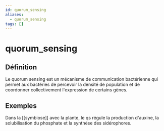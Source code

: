 ```yaml
---
id: quorum_sensing
aliases:
  - quorum_sensing
tags: []
---
```


# quorum_sensing
## Définition 
Le quorum sensing est un mécanisme de communication bactérienne qui permet aux bactéries de percevoir la densité de population et de coordonner collectivement l'expression de certains gènes. 

## Exemples 
Dans la [[symbiose]] avec la plante, le qs régule la production d'auxine, la solubilisation du phosphate et la synthèse des sidérophores. 

